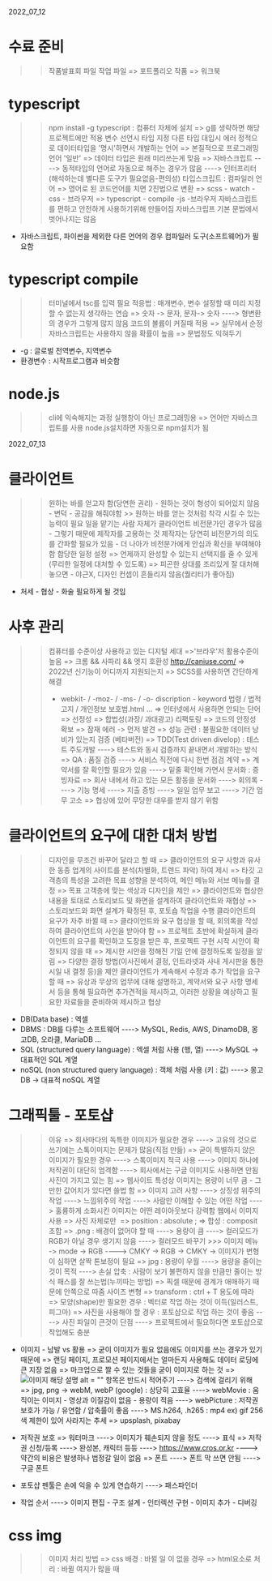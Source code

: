 2022_07_12

# 수료 준비
>> 작품발표회 파일
>> 작업 파일
  => 포트폴리오 작품
  => 워크북

# typescript
>> npm install -g typescript : 컴퓨터 자체에 설치
  => g를 생략하면 해당 프로젝트에만 적용
>> 변수 선언시 타입 지정
>> 다른 타입 대입시 에러
>> 정적으로 데이터타입을 '명시'하면서 개발하는 언어
  => 본질적으로 프로그래밍언어 '일반'
  => 데이터 타입은 원래 미리쓰는게 맞음
  => 자바스크립트 
  ----> 동적타입의 언어로 자동으로 해주는 경우가 많음
  ----> 인터프리터(해석하는데 별다른 도구가 필요없음-편의성)
>> 타입스크립트 : 컴파일러 언어 
  => 영어로 된 코드언어를 치면 2진법으로 변환
  => scss - watch - css - 브라우저
  => typescript - compile -js -브라우저
>> 자바스크립트를 편하고 안전하게 사용하기위해 만들어짐
>> 자바스크립프 기본 문법에서 벗어나지는 않음

* 자바스크립트, 파이썬을 제외한 다른 언어의 경우 컴파일러 도구(소프트웨어)가 필요함 

# typescript compile
>> 터미널에서 tsc를 입력 필요
>> 적응법 : 매개변수, 변수 설정할 때 미리 지정할 수 없는지 생각하는 연습
  => 숫자 -> 문자, 문자-> 숫자
  ----> 형변환의 경우가 그렇게 많지 않음
>> 코드의 볼륨이 커질때 적용
  => 실무에서 순정 자바스크립트는 사용하지 않을 확률이 높음
  => 문법정도 익혀두기 

* -g : 글로벌
전역변수, 지역변수 
* 환경변수 : 시작프로그램과 비슷함

# node.js
>> cli에 익숙해지는 과정
>> 실행창이 아닌 프로그래밍용
  => 언어만 자바스크립트를 사용
>> node.js설치하면 자동으로 npm설치가 됨

2022_07_13
# 클라이언트
>> 원하는 바를 얻고자 함(당연한 권리) - 원하는 것이 형성이 되어있지 않음 - 변덕 - 공감을 해줘야함 >> 원하는 바를 얻는 것처럼 착각 시킬 수 있는 능력이 필요
>> 일을 맡기는 사람 자체가 클라이언트
>> 비전문가인 경우가 많음 - 그렇기 때문에 제작자를 고용하는 것
>> 제작자는 당연히 비전문가의 의도를 간파할 필요가 있음 - 더 나아가 비전문가에게 안심과 확신을 부여해야함
>> 합당한 일정 설정
  => 언제까지 완성할 수 있는지 선택지를 줄 수 있게(무리한 일정에 대처할 수 있도록)
  => 피곤한 상대를 조리있게 잘 대처해 놓으면 - 야근X, 디자인 컨셉이 흔들리지 않음(퀄리티가 좋아짐)
* 처세 - 협상 - 화술 필요하게 될 것임

# 사후 관리
>> 컴퓨터를 수준이상 사용하고 있는 디지털 세대 
  =>'브라우'저 활용수준이 높음
  => 크롬 && 사파리 && 엣지 호환성
>> http://caniuse.com/
  => 2022년 신기능이 어디까지  지원되는지
  => SCSS를 사용하면 간단하게 해결
>>- webkit- / -moz- / -ms- / -o-
>> discription - keyword
>> 법령 / 법적고지 / 개인정보 보호법.html ...
  => 인터넷에서 사용하면 안되는 단어
  => 선정성
  => 합법성(과장/ 과대광고)
>> 리팩토링
  => 코드의 안정성 확보
  => 잠재 에러 -> 먼저 발견
  => 성능 관련 : 불필요한 데이터 낭비가 있는지
>> 검증 (베타버전)
  =>  TDD(Test driven divelop) : 테스트 주도개발
  ----> 테스트와 동시 검증까지 끝내면서 개발하는 방식
  => QA : 품질 검증 
  ----> 서비스 직전에 다시 한번 점검 
>> 계약
  => 계약서를 잘 확인할 필요가 있음
  ----> 밑줄 확인해 가면서
>> 문서화 : 증빙자료
  => 회사 내에서 하고 있는 모든 활동을 문서화
  ----> 회의록
  ----> 기능 명세
  ----> 지출 증빙
  ----> 일일 업무 보고
  ----> 기간 업무 고소
  => 협상에 있어 무당한 대우를 받지 않기 위함


# 클라이언트의 요구에 대한 대처 방법
>> 디자인을 무조건 바꾸어 달라고 할 때
  => 클라이언트의 요구 사항과 유사한 동종 업계의 사이트를 분석(차별화, 트렌드 파악) 하여 제시
  => 타깃 고객층의 특성을 고려한 목표 성향을 분석하여, 메인 메뉴와 서브 메뉴를 결정
  => 목표 고객층에 맞는 색상과 디자인을 제안
  => 클라이언트와 협상한 내용을 토대로 스토리보드 및 화면을 설계하여 클라이언트와 재협상
  => 스토리보드와 화면 설계가 확정된 후, 포토숍 작업을 수행
>> 클라이언트의 요구가 자주 바뀔 때
  => 클라이언트와 요구 협상을 할 때, 회의록을 작성하여 클라이언트의 사인을 받아야 함
  => 프로젝트 초반에 확실하게 클라이언트의 요구를 확인하고 도장을 받은 후, 프로젝트 구현 시작
>> 시안이 확정되지 않을 때
  => 제시한 시안을 정해진 기일 안에 결정하도록 일정을 알림
  => 다양한 결정 방법(이사진에서 결정, 인트라넷과 사내 게시판을 통한 시일 내 결정 등)을 제안
>> 클라이언트가 계속해서 수정과 추가 작업을 요구할 때
  => 유상과 무상의 업무에 대해 설명하고, 계약서와 요구 사항 명세서 등을 통해 필요하면 추가견적을 제시하고, 이러한 상황을 예상하고 필요한 자료들을 준비하여 제시하고 협상

* DB(Data base) : 엑셀
* DBMS : DB를 다루는 소프트웨어
----> MySQL, Redis, AWS, DinamoDB, 몽고DB, 오라클, MariaDB ...
* SQL (structured query language) : 엑셀 처럼 사용 (행, 열)
----> MySQL -> 대표적인 SQL 계열 
* noSQL (non structured query language) : 객체 처럼 사용 (키 : 값)
----> 몽고DB -> 대표적 noSQL 계열

# 그래픽툴 - 포토샵
>> 이유
  => 회사마다의 독특한 이미지가 필요한 경우
  ----> 고유의 것으로 쓰기에는 스톡이미지는 문제가 많음(직접 만듦)
  => 굳이 특별하지 않은 이미지가 필요한 경우
  ----> 스톡이미지 적극 사용
  ----> 이미지 하나에 저작권이 대단히 엄격함
  ----> 회사에서는 구글 이미지도 사용하면 안됨
>> 사진이 가지고 있는 힘
  => 웹사이트 특성상 이미지는 용량이 너무 큼 - 그만한 값어치가 있다면 쓸법 함
  => 이미지 고려 사항
  ----> 상징성 위주의 작업
  ----> 느낌위주의 작업
  ----> 사람만 이해할 수 있는 어떤 작업
  ----> 훌륭하게 소화시킨 이미지는 어떤 레이아웃보다 강력함
>> 웹에서 이미지 사용
  => 사진 자체로만 <img>
  => position : absolute ;
  => 합성 : composit 조합
  => .png : 배경이 없어야 할 때
  ----> 용량이 큼
  ----> 컬러모드가 RGB가 아닐 경우 생기지 않음 
  ----> 컬러모드 바꾸기 >>> 이미지 메뉴 -> mode -> RGB
  ----> CMKY -> RGB -> CMKY -> 이미지가 변형이 심하면 살짝 톤보정이 필요
  => jpg : 용량이 우월 
  ----> 용량을 줄이는 것이 목적
  ----> 손실 압축 : 사람이 보기 불편하지 않을 만큼만 줄이는 방식
>> 패스를 잘 쓰는법(누끼따는 방법)
  => 픽셀 때문에 경계가 애매하기 때문에 안쪽으로 따줌
>> 사이즈 변형
  => transform : ctrl + T
>> 용도에 따라
  => 모양(shape)만 필요한 경우 : 벡터로 작업 하는 것이 이득(일러스트, 피그마)
  => 사진을 사용해야 할 경우 : 포토샵으로 작업 하는 것이 좋음
  ----> 사진 파일이 큰것이 단점
  ----> 프로젝트에서 필요하다면 포토샵으로 작업해도 충분

* 이미지 - 남발 vs 활용
  => 굳이 이미지가 필요 없음에도 이미지를 쓰는 경우가 있기 때문에
  => 랜딩 페이지, 프로모션 페이지에서는 얼마든지 사용해도 데이터 로딩에 큰 지장 없음
  => 마크업으로 짤 수 있는 것들을 굳이 이미지로 하는 것
  => <img src="./image.png" alt = "이미지 해당 설명"> alt = "" 항목은 반드시 적어주기
  ----> 검색에 걸리기 위해
  => jpg, png -> webM, webP (google) : 상당히 고효율
  ----> webMovie : 움직이는 이미지 - 영상과 이질감이 없음 - 용량이 적음
  ----> webPicture : 저작권보호가 가능 / 유연함 / 압축률이 좋음
  ----> MS.h264, .h265 : mp4
   ex) gif 256색 제한이 있어 사라지는 추세
  => upsplash, pixabay 

* 저작권 보호
  => 워터마크
  ----> 이미지가 훼손되지 않을 정도
  ----> 표식
  => 저작권 신청/등록
  ----> 완성본, 캐릭터 등등 
  ----> https://www.cros.or.kr
  ----> 약간의 비용은 발생하나 법정갈 일이 없음 
  => 폰트
  ----> 폰트 막 쓰면 안됨
  ----> 구글 폰트

* 포토샵 펜툴은 손에 익을 수 있게 연습하기
----> 패스파인더

* 작업 순서
----> 이미지 편집 - 구조 설계 - 인터렉션 구현 - 이미지 추가 - 디버깅 

# css img
>> 이미지 처리 방법
  => css 배경 : 바뀔 일 이 없을 경우
  => html요소로 처리 : 바뀔 여지가 많을 때
